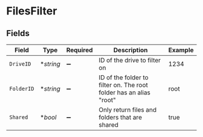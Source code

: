 # FilesFilter


## Fields

| Field                                                              | Type                                                               | Required                                                           | Description                                                        | Example                                                            |
| ------------------------------------------------------------------ | ------------------------------------------------------------------ | ------------------------------------------------------------------ | ------------------------------------------------------------------ | ------------------------------------------------------------------ |
| `DriveID`                                                          | **string*                                                          | :heavy_minus_sign:                                                 | ID of the drive to filter on                                       | 1234                                                               |
| `FolderID`                                                         | **string*                                                          | :heavy_minus_sign:                                                 | ID of the folder to filter on. The root folder has an alias "root" | root                                                               |
| `Shared`                                                           | **bool*                                                            | :heavy_minus_sign:                                                 | Only return files and folders that are shared                      | true                                                               |